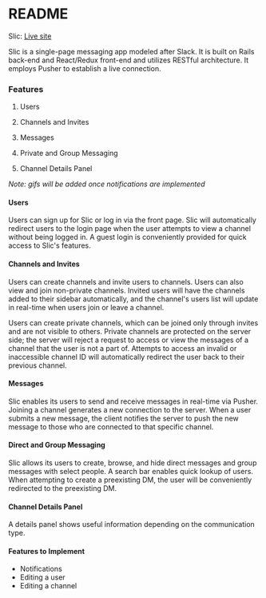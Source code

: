 # README

Slic: [Live site](http://slic.herokuapp.com/)

Slic is a single-page messaging app modeled after Slack. It is built on Rails back-end and React/Redux front-end and utilizes RESTful architecture. It employs Pusher to establish a live connection.

### Features

1. Users

2. Channels and Invites

3. Messages

4. Private and Group Messaging

5. Channel Details Panel

*Note: gifs will be added once notifications are implemented*

#### Users

Users can sign up for Slic or log in via the front page. Slic will automatically redirect users to the login page when the user attempts to view a channel without being logged in. A guest login is conveniently provided for quick access to Slic's features.

#### Channels and Invites

Users can create channels and invite users to channels. Users can also view and join non-private channels. Invited users will have the channels added to their sidebar automatically, and the channel's users list will update in real-time when users join or leave a channel.

Users can create private channels, which can be joined only through invites and are not visible to others. Private channels are protected on the server side; the server will reject a request to access or view the messages of a channel that the user is not a part of. Attempts to access an invalid or inaccessible channel ID will automatically redirect the user back to their previous channel.

#### Messages

Slic enables its users to send and receive messages in real-time via Pusher. Joining a channel generates a new connection to the server. When a user submits a new message, the client notifies the server to push the new message to those who are connected to that specific channel.

#### Direct and Group Messaging

Slic allows its users to create, browse, and hide direct messages and group messages with select people. A search bar enables quick lookup of users. When attempting to create a preexisting DM, the user will be conveniently redirected to the preexisting DM.

#### Channel Details Panel

A details panel shows useful information depending on the communication type.

#### Features to Implement

* Notifications
* Editing a user
* Editing a channel
